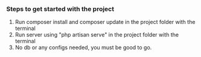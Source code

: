 ### Steps to get started with the project
1. Run composer install and composer update in the project folder with the terminal
2. Run server using "php artisan serve" in the project folder with the terminal
3. No db or any configs needed, you must be good to go.

